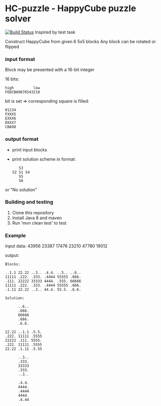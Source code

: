 # HC-puzzle - HappyCube puzzle solver  

[![Build Status](https://travis-ci.org/stasptr/hcpuzzle.svg?branch=master)](https://travis-ci.org/stasptr/hcpuzzle)
Inspired by test task

Construct HappyCube from given 6 5x5 blocks
Any block can be rotated or flipped

### input format

Block may be presented with a 16-bit integer

16 bits:

    high         low
    FEDCBA9876543210

bit is set => corresponding square is filled:

    01234
    FXXX5
    EXXX6
    DXXX7
    CBA98

### output format

- print input blocks
- print solution scheme in format:
      
         S3
      S2 S1 S4
         S5
         S6
      
or "No solution"

### Building and testing

1. Clone this repository
2. Install Java 8 and maven
3. Run ‘mvn clean test’ to test

### Example

input data: 43956 23387 17476 23210 47780 19012

output:

    Blocks:
    
    ..1.1 22.22 ..3.. .4.4. ..5.. ..6..
    11111 .222. .333. .4444 55555 .666.
    .111. 22222 33333 4444. .555. 66666
    11111 .222. .333. .4444 55555 .666.
    .1.11 22.22 ..3.. 44.4. 55.5. .6.6.
    
    Solution:
    
          ..6..
          .666.
          66666
          .666.
          .6.6.
    
    22.22 ..1.1 .5.5.
    .222. 11111 .5555
    22222 .111. 5555.
    .222. 11111 .5555
    22.22 .1.11 .5.55
    
          ..3..
          .333.
          33333
          .333.
          ..3..
    
          .4.4.
          4444.
          .4444
          4444.
          .4.44
    
    